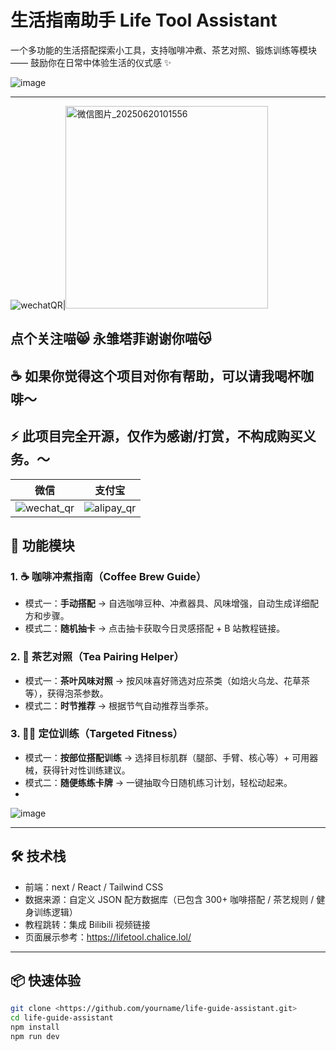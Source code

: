 # 生活指南助手 Life Tool Assistant

一个多功能的生活搭配探索小工具，支持咖啡冲煮、茶艺对照、锻炼训练等模块 —— 鼓励你在日常中体验生活的仪式感 ✨

![image](https://github.com/user-attachments/assets/5caf57ae-5942-4c59-bab5-25de5916527c)


---
![wechatQR](https://github.com/user-attachments/assets/eed84d09-ad05-42de-aa45-f9364cc92ec4)|<img width="324" alt="微信图片_20250620101556" src="https://github.com/user-attachments/assets/a1c83350-84ab-4a10-a047-fb7d5008fd8f" />



点个关注喵😸 永雏塔菲谢谢你喵😽
---
## ☕ 如果你觉得这个项目对你有帮助，可以请我喝杯咖啡～
## ⚡ 此项目完全开源，仅作为感谢/打赏，不构成购买义务。～

微信 | 支付宝
:--:|:--:
![wechat_qr](https://github.com/user-attachments/assets/0ef07839-b60c-41d7-9654-3d5c523a278e)|![alipay_qr](https://github.com/user-attachments/assets/1ac58eed-22eb-402a-a8d0-f7848e266c29)



## 🧩 功能模块

### 1. ☕ 咖啡冲煮指南（Coffee Brew Guide）

- 模式一：**手动搭配** → 自选咖啡豆种、冲煮器具、风味增强，自动生成详细配方和步骤。
- 模式二：**随机抽卡** → 点击抽卡获取今日灵感搭配 + B 站教程链接。

### 2. 🍵 茶艺对照（Tea Pairing Helper）

- 模式一：**茶叶风味对照** → 按风味喜好筛选对应茶类（如焙火乌龙、花草茶等），获得泡茶参数。
- 模式二：**时节推荐** → 根据节气自动推荐当季茶。

### 3. 🏋️‍♂️ 定位训练（Targeted Fitness）

- 模式一：**按部位搭配训练** → 选择目标肌群（腿部、手臂、核心等）+ 可用器械，获得针对性训练建议。
- 模式二：**随便练练卡牌** → 一键抽取今日随机练习计划，轻松动起来。
- 

![image](https://github.com/user-attachments/assets/5cae5b06-8f92-496c-9dba-01b6024cdc1a)


---

## 🛠 技术栈

- 前端：next / React / Tailwind CSS
- 数据来源：自定义 JSON 配方数据库（已包含 300+ 咖啡搭配 / 茶艺规则 / 健身训练逻辑）
- 教程跳转：集成 Bilibili 视频链接
- 页面展示参考：https://lifetool.chalice.lol/

---

## 📦 快速体验

```bash
git clone <https://github.com/yourname/life-guide-assistant.git>
cd life-guide-assistant
npm install
npm run dev

```
